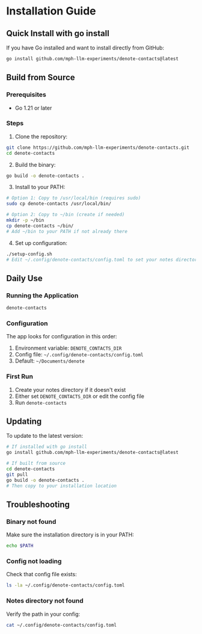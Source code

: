 # Installation Guide

## Quick Install with go install

If you have Go installed and want to install directly from GitHub:

```bash
go install github.com/mph-llm-experiments/denote-contacts@latest
```

## Build from Source

### Prerequisites
- Go 1.21 or later

### Steps

1. Clone the repository:
```bash
git clone https://github.com/mph-llm-experiments/denote-contacts.git
cd denote-contacts
```

2. Build the binary:
```bash
go build -o denote-contacts .
```

3. Install to your PATH:
```bash
# Option 1: Copy to /usr/local/bin (requires sudo)
sudo cp denote-contacts /usr/local/bin/

# Option 2: Copy to ~/bin (create if needed)
mkdir -p ~/bin
cp denote-contacts ~/bin/
# Add ~/bin to your PATH if not already there
```

4. Set up configuration:
```bash
./setup-config.sh
# Edit ~/.config/denote-contacts/config.toml to set your notes directory
```

## Daily Use

### Running the Application
```bash
denote-contacts
```

### Configuration
The app looks for configuration in this order:
1. Environment variable: `DENOTE_CONTACTS_DIR`
2. Config file: `~/.config/denote-contacts/config.toml`
3. Default: `~/Documents/denote`

### First Run
1. Create your notes directory if it doesn't exist
2. Either set `DENOTE_CONTACTS_DIR` or edit the config file
3. Run `denote-contacts`

## Updating

To update to the latest version:

```bash
# If installed with go install
go install github.com/mph-llm-experiments/denote-contacts@latest

# If built from source
cd denote-contacts
git pull
go build -o denote-contacts .
# Then copy to your installation location
```

## Troubleshooting

### Binary not found
Make sure the installation directory is in your PATH:
```bash
echo $PATH
```

### Config not loading
Check that config file exists:
```bash
ls -la ~/.config/denote-contacts/config.toml
```

### Notes directory not found
Verify the path in your config:
```bash
cat ~/.config/denote-contacts/config.toml
```